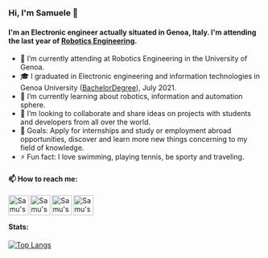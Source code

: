 ### Hi, I'm Samuele 👋

#### I'm an Electronic engineer actually situated in Genoa, Italy. I'm attending the last year of [Robotics Engineering](https://courses.unige.it/10635).

- 🔭 I’m currently attending at Robotics Engineering in the University of Genoa.
- 🎓 I graduated in Electronic engineering and information technologies in Genoa University ([BachelorDegree](https://corsi.unige.it/corsi/9273)), July 2021.
- 🌱 I’m currently learning about robotics, information and automation sphere.
- 👯 I’m looking to collaborate and share ideas on projects with students and developers from all over the world.
- 💬 Goals: Apply for internships and study or employment abroad opportunities, discover and learn more new things concerning to my field of knowledge.
- ⚡ Fun fact: I love swimming, playing tennis, be sporty and traveling.

#### 📫 How to reach me: 

<a href="mailto:sampedra@tiscali.it" >
  <img align="left" alt="Samu's mail" width="40px" src="https://user-images.githubusercontent.com/81308076/155858734-8c5b7dfb-a6c8-4398-a618-82b40714c772.png" />
</a>  

<a href="mailto:samupedra@gmail.com" >
<img align="left" alt="Samu's gmail" width="40px" src="https://user-images.githubusercontent.com/81308076/155858753-ef1238f1-5887-4e4d-9ac2-2b0bb82836e2.png" />
</a>  

<a href="https://www.facebook.com/profile.php?id=100004575466239" >
<img align="left" alt="Samu's Facebook" width="40px" src="https://upload.wikimedia.org/wikipedia/commons/thumb/c/cd/Facebook_logo_%28square%29.png/800px-Facebook_logo_%28square%29.png" />
</a>  

<a href="https://www.instagram.com/pedrazzisamuele/" >
<img align="left" alt="Samu's Instagram" width="40px" src="https://user-images.githubusercontent.com/81308076/155858773-5efb3fe2-cdac-4722-99ff-8348e75a6a27.png" />
</a>  


<br />
<br />

#### Stats:
[![Top Langs](https://github-readme-stats.vercel.app/api/top-langs/?username=samuelepedrazzi&layout=compact)](https://github.com/anuraghazra/github-readme-stats)

